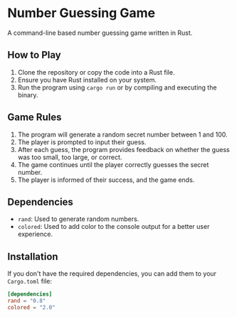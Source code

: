 # Number Guessing Game

A command-line based number guessing game written in Rust.

## How to Play

1. Clone the repository or copy the code into a Rust file.
2. Ensure you have Rust installed on your system.
3. Run the program using `cargo run` or by compiling and executing the binary.

## Game Rules

1. The program will generate a random secret number between 1 and 100.
2. The player is prompted to input their guess.
3. After each guess, the program provides feedback on whether the guess was too small, too large, or correct.
4. The game continues until the player correctly guesses the secret number.
5. The player is informed of their success, and the game ends.

## Dependencies

- `rand`: Used to generate random numbers.
- `colored`: Used to add color to the console output for a better user experience.

## Installation

If you don't have the required dependencies, you can add them to your `Cargo.toml` file:

```toml
[dependencies]
rand = "0.8"
colored = "2.0"

